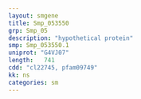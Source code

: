 ```yaml
---
layout: smgene
title: Smp_053550
grp: Smp_05
description: "hypothetical protein"
smp: Smp_053550.1
uniprot: "G4VJ07"
length:   741
cdd: "cl22745, pfam09749"
kk: ns
categories: sm
---
```

